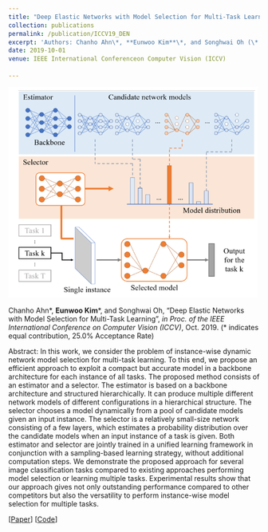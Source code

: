 ```yaml
---
title: "Deep Elastic Networks with Model Selection for Multi-Task Learning"
collection: publications
permalink: /publication/ICCV19_DEN
excerpt: 'Authors: Chanho Ahn\*, **Eunwoo Kim**\*, and Songhwai Oh (\* indicates equal contribution.)'
date: 2019-10-01
venue: IEEE International Conferenceon Computer Vision (ICCV)

---
```

<img src='/images/DEN.png' width="500">

Chanho Ahn\*, **Eunwoo Kim**\*, and Songhwai Oh, “Deep Elastic Networks with Model Selection for Multi-Task Learning”, *in Proc. of the IEEE International Conference on Computer Vision (ICCV)*, Oct. 2019. (\* indicates  equal contribution, 25.0% Acceptance Rate)

Abstract: In this work, we consider the problem of instance-wise dynamic network model selection for multi-task learning. To this end, we propose an efficient approach to exploit a compact but accurate model in a backbone architecture for each instance of all tasks. The proposed method consists of an estimator and a selector. The estimator is based on a backbone architecture and structured hierarchically. It can produce multiple different network models of different configurations in a hierarchical structure. The selector chooses a model dynamically from a pool of candidate models given an input instance. The selector is a relatively small-size network consisting of a few layers, which estimates a probability distribution over the candidate models when an input instance of a task is given. Both estimator and selector are jointly trained in a unified learning framework in conjunction with a sampling-based learning strategy, without additional computation steps. We demonstrate the proposed approach for several image classification tasks compared to existing approaches performing model selection or learning multiple tasks. Experimental results show that our approach gives not only outstanding performance compared to other competitors but also the versatility to perform instance-wise model selection for multiple tasks.

[[Paper](https://arxiv.org/abs/1909.04860)] [[Code](https://github.com/rllab-snu/Deep-Elastic-Network)]
